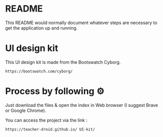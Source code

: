 # README

This README would normally document whatever steps are necessary to get the application up and running.


# UI design kit

 This UI design kit is made from the Bootswatch Cyborg.

`https://bootswatch.com/cyborg/`

# Process by following ⚙️


Just download the files & open the index in Web browser (I suggest Brave or Google Chrome).


You can access the project via the link : 



 `https://teacher-droid.github.io/ UI-kit/`
